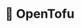 ---
description: Posts et articles sur OpenTofu, le fork open-source de Terraform
title: 🍢 OpenTofu
emoji: 🍢
---